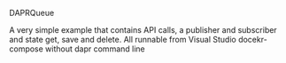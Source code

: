 DAPRQueue

A very simple example that contains API calls, a publisher and subscriber and state get, save and delete.
All runnable from Visual Studio docekr-compose without dapr command line
